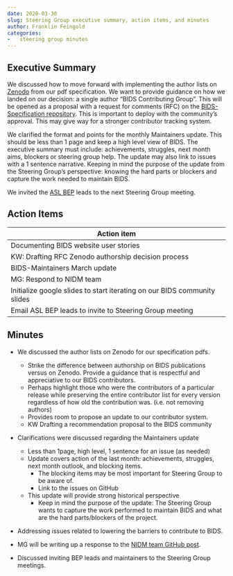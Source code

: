 ```yaml
---
date: 2020-03-30
slug: Steering Group executive summary, action items, and minutes
author: Franklin Feingold
categories:
-   steering group minutes
---
```



<!-- more -->




## Executive Summary

We discussed how to move forward with implementing the author lists on [Zenodo](https://zenodo.org/record/3686062) from our pdf specification. We want to provide guidance on how we landed on our decision: a single author “BIDS Contributing Group”. This will be opened as a proposal with a request for comments (RFC) on the [BIDS-Specification repository](https://github.com/bids-standard/bids-specification). This is important to deploy with the community’s approval. This may give way for a stronger contributor tracking system.

We clarified the format and points for the monthly Maintainers update. This should be less than 1 page and keep a high level view of BIDS. The executive summary must include: achievements, struggles, next month aims, blockers or steering group help. The update may also link to issues with a 1 sentence narrative. Keeping in mind the purpose of the update from the Steering Group’s perspective: knowing the hard parts or blockers and capture the work needed to maintain BIDS.

We invited the [ASL BEP](https://bids.neuroimaging.io/bep005) leads to the next Steering Group meeting.

## Action Items



| Action item |
| -------- |
| Documenting BIDS website user stories         |
| KW: Drafting RFC Zenodo authorship decision process     |
| BIDS-Maintainers March update |
| MG: Respond to NIDM team |
| Initialize google slides to start iterating on our BIDS community slides |
| Email ASL BEP leads to invite to Steering Group meeting |

## Minutes

- We discussed the author lists on Zenodo for our specification pdfs.
  - Strike the difference between authorship on BIDS publications versus on Zenodo. Provide a guidance that is respectful and appreciative to our BIDS contributors.
  - Perhaps highlight those who were the contributors of a particular release while preserving the entire contributor list for every version regardless of how old the contribution was. (i.e. not removing authors)
  - Provides room to propose an update to our contributor system.
  - KW Drafting a recommendation proposal to the BIDS community

- Clarifications were discussed regarding the Maintainers update
  - Less than 1page, high level, 1 sentence for an issue (as needed)
  - Update covers action of the last month: achievements, struggles, next month outlook, and blocking items.
    - The blocking items may be most important for Steering Group to be aware of.
    - Link to the issues on GitHub
  - This update will provide strong historical perspective
    - Keep in mind the purpose of the update: The Steering Group wants to capture the work performed to maintain BIDS and what are the hard parts/blockers of the project.

- Addressing issues related to lowering the barriers to contribute to BIDS.

- MG will be writing up a response to the [NIDM team GitHub post](https://github.com/bids-standard/bids-specification/issues/423).

- Discussed inviting BEP leads and maintainers to the Steering Group meetings.
